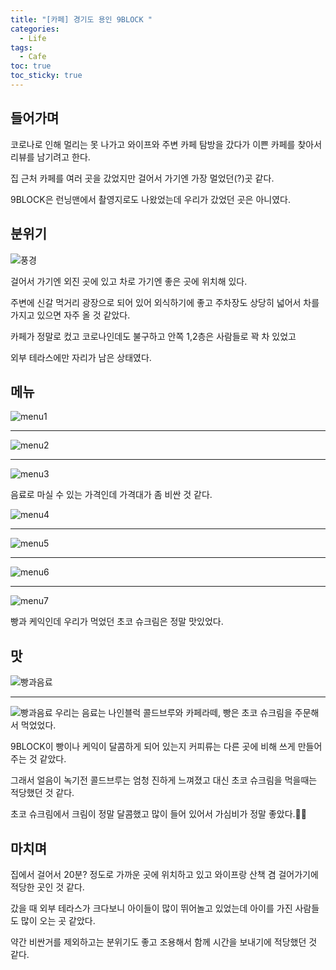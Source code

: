 ```yaml
---
title: "[카페] 경기도 용인 9BLOCK "
categories:
  - Life
tags:
  - Cafe
toc: true
toc_sticky: true  
---
```


## 들어가며
코로나로 인해 멀리는 못 나가고 와이프와 주변 카페 탐방을 갔다가 이쁜 카페를 찾아서 리뷰를 남기려고 한다.

집 근처 카페를 여러 곳을 갔었지만 걸어서 가기엔 가장 멀었던(?)곳 같다.

9BLOCK은 런닝맨에서 촬영지로도 나왔었는데 우리가 갔었던 곳은 아니였다.

## 분위기

![풍경](/assets/images/life/9block/30504.jpg)

걸어서 가기엔 외진 곳에 있고 차로 가기엔 좋은 곳에 위치해 있다.

주변에 신갈 먹거리 광장으로 되어 있어 외식하기에 좋고 주차장도 상당히 넓어서 차를 가지고 있으면 자주 올 것 같았다.

카페가 정말로 컸고 코로나인데도 불구하고 안쪽 1,2층은 사람들로 꽉 차 있었고 

외부 테라스에만 자리가 남은 상태였다.

## 메뉴

![menu1](/assets/images/life/9block/30509.jpg)
- - -

![menu2](/assets/images/life/9block/30510.jpg)
- - -

![menu3](/assets/images/life/9block/30511.jpg)

음료로 마실 수 있는 가격인데 가격대가 좀 비싼 것 같다.

![menu4](/assets/images/life/9block/30512.jpg)
- - -

![menu5](/assets/images/life/9block/30513.jpg)
- - -
 
![menu6](/assets/images/life/9block/30514.jpg)
- - -

![menu7](/assets/images/life/9block/30515.jpg)

빵과 케익인데 우리가 먹었던 초코 슈크림은 정말 맛있었다.

## 맛
![빵과음료](/assets/images/life/9block/30506.jpg)
- - -

![빵과음료](/assets/images/life/9block/30508.jpg)
우리는 음료는 나인블럭 콜드브루와 카페라떼, 빵은 초코 슈크림을 주문해서 먹었었다.
 
9BLOCK이 빵이나 케익이 달콤하게 되어 있는지 커피류는 다른 곳에 비해 쓰게 만들어주는 것 같았다.

그래서 얼음이 녹기전 콜드브루는 엄청 진하게 느껴졌고 대신 초코 슈크림을 먹을때는 적당했던 것 같다.

초코 슈크림에서 크림이 정말 달콤했고 많이 들어 있어서 가심비가 정말 좋았다.👍🏽
  

## 마치며
집에서 걸어서 20분? 정도로 가까운 곳에 위치하고 있고 와이프랑 산책 겸 걸어가기에 적당한 곳인 것 같다.

갔을 때 외부 테라스가 크다보니 아이들이 많이 뛰어놀고 있었는데 아이를 가진 사람들도 많이 오는 곳 같았다.

약간 비싼거를 제외하고는 분위기도 좋고 조용해서 함께 시간을 보내기에 적당했던 것 같다.


